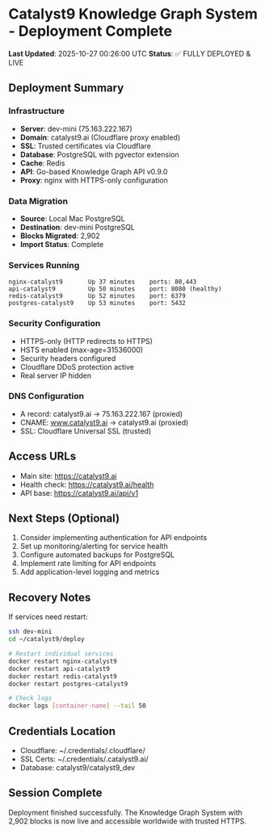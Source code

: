 # Catalyst9 Knowledge Graph System - Deployment Complete

**Last Updated**: 2025-10-27 00:26:00 UTC
**Status**: ✅ FULLY DEPLOYED & LIVE

## Deployment Summary

### Infrastructure
- **Server**: dev-mini (75.163.222.167)
- **Domain**: catalyst9.ai (Cloudflare proxy enabled)
- **SSL**: Trusted certificates via Cloudflare
- **Database**: PostgreSQL with pgvector extension
- **Cache**: Redis
- **API**: Go-based Knowledge Graph API v0.9.0
- **Proxy**: nginx with HTTPS-only configuration

### Data Migration
- **Source**: Local Mac PostgreSQL
- **Destination**: dev-mini PostgreSQL
- **Blocks Migrated**: 2,902
- **Import Status**: Complete

### Services Running
```
nginx-catalyst9       Up 37 minutes    ports: 80,443
api-catalyst9         Up 50 minutes    port: 8080 (healthy)
redis-catalyst9       Up 52 minutes    port: 6379
postgres-catalyst9    Up 53 minutes    port: 5432
```

### Security Configuration
- HTTPS-only (HTTP redirects to HTTPS)
- HSTS enabled (max-age=31536000)
- Security headers configured
- Cloudflare DDoS protection active
- Real server IP hidden

### DNS Configuration
- A record: catalyst9.ai → 75.163.222.167 (proxied)
- CNAME: www.catalyst9.ai → catalyst9.ai (proxied)
- SSL: Cloudflare Universal SSL (trusted)

## Access URLs
- Main site: https://catalyst9.ai
- Health check: https://catalyst9.ai/health
- API base: https://catalyst9.ai/api/v1

## Next Steps (Optional)
1. Consider implementing authentication for API endpoints
2. Set up monitoring/alerting for service health
3. Configure automated backups for PostgreSQL
4. Implement rate limiting for API endpoints
5. Add application-level logging and metrics

## Recovery Notes
If services need restart:
```bash
ssh dev-mini
cd ~/catalyst9/deploy

# Restart individual services
docker restart nginx-catalyst9
docker restart api-catalyst9
docker restart redis-catalyst9
docker restart postgres-catalyst9

# Check logs
docker logs [container-name] --tail 50
```

## Credentials Location
- Cloudflare: ~/.credentials/.cloudflare/
- SSL Certs: ~/.credentials/.catalyst9.ai/
- Database: catalyst9/catalyst9_dev

## Session Complete
Deployment finished successfully. The Knowledge Graph System with 2,902 blocks is now live and accessible worldwide with trusted HTTPS.